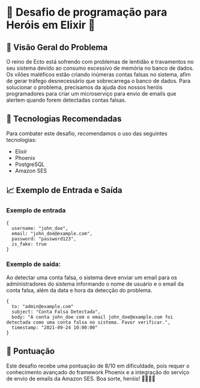 # 🧙‍ Desafio de programação para Heróis em Elixir 🐲

## 👀 Visão Geral do Problema

O reino de Ecto está sofrendo com problemas de lentidão e travamentos no seu sistema devido ao consumo excessivo de memória no banco de dados. Os vilões maléficos estão criando inúmeras contas falsas no sistema, afim de gerar tráfego desnecessário que sobrecarrega o banco de dados. Para solucionar o problema, precisamos da ajuda dos nossos heróis programadores para criar um microserviço para envio de emails que alertem quando forem detectadas contas falsas.

## 🚀 Tecnologias Recomendadas

Para combater este desafio, recomendamos o uso das seguintes tecnologias:
- Elixir
- Phoenix
- PostgreSQL
- Amazon SES

## 📈 Exemplo de Entrada e Saída

### Exemplo de entrada

```
{
  username: "john_doe",
  email: "john_doe@example.com",
  password: "password123",
  is_fake: true
}
```

### Exemplo de saída:

Ao detectar uma conta falsa, o sistema deve enviar um email para os administradores do sistema informando o nome de usuário e o email da conta falsa, além da data e hora da detecção do problema.

```
{
  to: "admin@example.com"
  subject: "Conta Falsa Detectada",
  body: "A conta john_doe com o email john_doe@example.com foi detectada como uma conta falsa no sistema. Favor verificar.",
  timestamp: "2021-09-24 10:00:00"
}
```

## 👑 Pontuação

Este desafio recebe uma pontuação de 8/10 em dificuldade, pois requer o conhecimento avançado do framework Phoenix e a integração do serviço de envio de emails da Amazon SES. Boa sorte, heróis! 🦸‍♀️🦸‍♂️